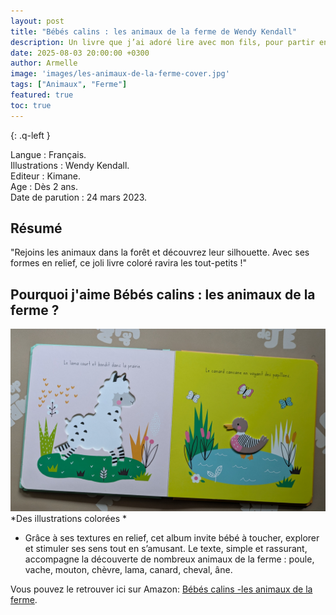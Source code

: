 ```yaml
---
layout: post
title: "Bébés calins : les animaux de la ferme de Wendy Kendall" 
description: Un livre que j’ai adoré lire avec mon fils, pour partir ensemble à la découverte des animaux de la ferme.
date: 2025-08-03 20:00:00 +0300
author: Armelle
image: 'images/les-animaux-de-la-ferme-cover.jpg'
tags: ["Animaux", "Ferme"]
featured: true
toc: true
---
```


{: .q-left }

Langue : Français.                                        
Illustrations : Wendy Kendall.            
Editeur : Kimane.           
Age :  Dès 2 ans.             
Date de parution : 24 mars 2023.

## Résumé

"Rejoins les animaux dans la forêt et découvrez leur silhouette.
Avec ses formes en relief, ce joli livre coloré ravira les tout-petits !"

## Pourquoi j'aime Bébés calins : les animaux de la ferme ?

![Des illustrations colorées](images/les-animaux-de-la-ferme-int.jpg)
*Des illustrations colorées *
- Grâce à ses textures en relief, cet album invite bébé à toucher, explorer et stimuler ses sens tout en s’amusant. Le texte, simple et rassurant, accompagne la découverte de nombreux animaux de la ferme : poule, vache, mouton, chèvre,  lama, canard, cheval, âne.

Vous pouvez le retrouver ici sur Amazon: [Bébés calins -les animaux de la ferme](https://amzn.to/3HsAzWO). 